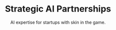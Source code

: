 ---
title: "Strategic AI Partnerships"
subtitle: "AI expertise for startups with skin in the game."
description: "We partner with a few funded startups each year as fractional advisors — bringing AI strategy, technical guidance, and product input in exchange for equity.
If you’re building something defensible with AI at the core, apply to work with us."
price: "Equity Based"
weight: 4
--- 